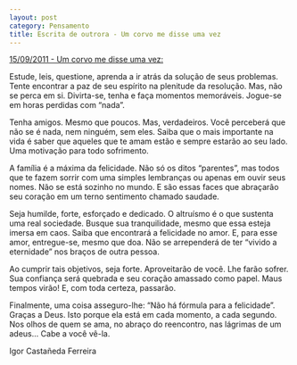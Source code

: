 ```yaml
---
layout: post
category: Pensamento
title: Escrita de outrora - Um corvo me disse uma vez
---
```


[15/09/2011 - Um corvo me disse uma vez:](https://www.recantodasletras.com.br/escrivaninha/publicacoes/index.php)

Estude, leis, questione, aprenda a ir atrás da solução de seus problemas. Tente encontrar a paz de seu espírito na plenitude da resolução. Mas, não se perca em si. Divirta-se, tenha e faça momentos memoráveis. Jogue-se em horas perdidas com “nada”.

Tenha amigos. Mesmo que poucos. Mas, verdadeiros. Você perceberá que não se é nada, nem ninguém, sem eles. Saiba que o mais importante na vida é saber que aqueles que te amam estão e sempre estarão ao seu lado. Uma motivação para todo sofrimento.

A família é a máxima da felicidade. Não só os ditos “parentes”, mas todos que te fazem sorrir com uma simples lembranças ou apenas em ouvir seus nomes. Não se está sozinho no mundo. E são essas faces que abraçarão seu coração em um terno sentimento chamado saudade.

Seja humilde, forte, esforçado e dedicado. O altruísmo é o que sustenta uma real sociedade. Busque sua tranquilidade, mesmo que essa esteja imersa em caos. Saiba que encontrará a felicidade no amor. E, para esse amor, entregue-se, mesmo que doa. Não se arrependerá de ter “vivido a eternidade” nos braços de outra pessoa.

Ao cumprir tais objetivos, seja forte. Aproveitarão de você. Lhe farão sofrer. Sua confiança será quebrada e seu coração amassado como papel. Maus tempos virão! E, com toda certeza, passarão.

Finalmente, uma coisa asseguro-lhe: “Não há fórmula para a felicidade”. Graças a Deus. Isto porque ela está em cada momento, a cada segundo. Nos olhos de quem se ama, no abraço do reencontro, nas lágrimas de um adeus... Cabe a você vê-la.

Igor Castañeda Ferreira
